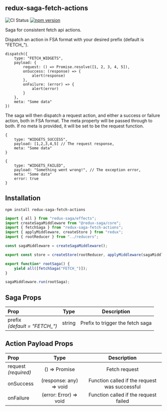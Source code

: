 ## redux-saga-fetch-actions

![CI Status](https://img.shields.io/github/workflow/status/clarktozer/redux-saga-fetch-actions/Build%20&%20Test)
[![npm version](https://img.shields.io/npm/v/redux-saga-fetch-actions.svg)](https://www.npmjs.com/package/redux-saga-fetch-actions)

Saga for consistent fetch api actions.

Dispatch an action in FSA format with your desired prefix (default is "FETCH\_").

```
dispatch({
    type: "FETCH_WIDGETS",
    payload: {
        request: () => Promise.resolve([1, 2, 3, 4, 5]),
        onSuccess: (response) => {
            alert(response)
        },
        onFailure: (error) => {
            alert(error)
        }
    },
    meta: "Some data"
})
```

The saga will then dispatch a request action, and either a success or failure action, both in FSA format. The meta property will be passed through to both. If no meta is provided, it will be set to be the request function.

```
{
    type: "WIDGETS_SUCCESS",
    payload: [1,2,3,4,5] // The request response,
    meta: "Some data"
}
```

```
{
    type: "WIDGETS_FAILED",
    payload: "Something went wrong!", // The exception error,
    meta: "Some data"
    error: true
}
```

## Installation

```
npm install redux-saga-fetch-actions
```

```javascript
import { all } from "redux-saga/effects";
import createSagaMiddleware from "@redux-saga/core";
import { fetchSaga } from "redux-saga-fetch-actions";
import { applyMiddleware, createStore } from "redux";
import { rootReducer } from "../reducers";

const sagaMiddleware = createSagaMiddleware();

export const store = createStore(rootReducer, applyMiddleware(sagaMiddleware));

export function* rootSaga() {
    yield all([fetchSaga("FETCH_")]);
}

sagaMiddleware.run(rootSaga);
```

## Saga Props

| Prop                               |  Type  |           Description            |
| :--------------------------------- | :----: | :------------------------------: |
| prefix<br/>_(default = "FETCH\_")_ | string | Prefix to trigger the fetch saga |

## Action Payload Props

| Prop                     |          Type           |                  Description                  |
| :----------------------- | :---------------------: | :-------------------------------------------: |
| request<br/>_(required)_ |   () => Promise<any>    |                 Fetch request                 |
| onSuccess                | (response: any) => void | Function called if the request was successful |
| onFailure                | (error: Error) => void  |     Function called if the request failed     |

